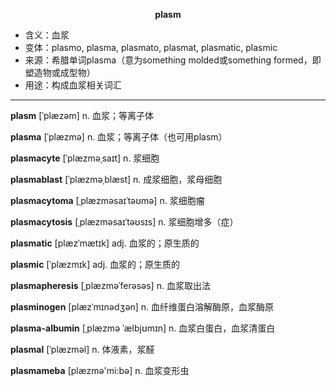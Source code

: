 
**<center>plasm</center>**

- <span class="definition">含义：血浆</span>
- <span class="definition">变体：plasmo, plasma, plasmato, plasmat, plasmatic, plasmic</span>
- <span class="definition">来源：希腊单词plasma（意为something molded或something formed，即塑造物或成型物）</span>
- <span class="definition">用途：构成血浆相关词汇</span>

---

<span class="vocabulary">**plasm**</span> [ˈplæzəm] n. 血浆；等离子体

<span class="vocabulary">**plasma**</span> [ˈplæzmə] n. 血浆；等离子体（也可用plasm）

<span class="vocabulary">**plasmacyte**</span> [ˈplæzməˌsaɪt] n. 浆细胞

<span class="vocabulary">**plasmablast**</span> [ˈplæzməˌblæst] n. 成浆细胞，浆母细胞

<span class="vocabulary">**plasmacytoma**</span> [ˌplæzməsaɪˈtəʊmə] n. 浆细胞瘤

<span class="vocabulary">**plasmacytosis**</span> [ˌplæzməsaɪˈtəʊsɪs] n. 浆细胞增多（症）

<span class="vocabulary">**plasmatic**</span> [plæzˈmætɪk] adj. 血浆的；原生质的

<span class="vocabulary">**plasmic**</span> [ˈplæzmɪk] adj. 血浆的；原生质的

<span class="vocabulary">**plasmapheresis**</span> [ˌplæzməˈferəsəs] n. 血浆取出法

<span class="vocabulary">**plasminogen**</span> [plæzˈmɪnədʒən] n. 血纤维蛋白溶解酶原，血浆酶原

<span class="vocabulary">**plasma-albumin**</span> [ˌplæzmə ˈælbjʊmɪn] n. 血浆白蛋白，血浆清蛋白

<span class="vocabulary">**plasmal**</span> [ˈplæzməl] n. 体液素，浆醛

<span class="vocabulary">**plasmameba**</span> [plæzmә'mi:bә] n. 血浆变形虫


